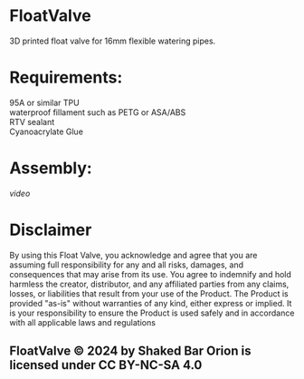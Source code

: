 # FloatValve
3D printed float valve for 16mm flexible watering pipes.
# Requirements:
95A or similar TPU<br/>
waterproof fillament such as PETG or ASA/ABS<br/>
RTV sealant<br/>
Cyanoacrylate Glue
# Assembly:
*video*

# Disclaimer
By using this Float Valve, you acknowledge and agree that you are assuming full responsibility for any and all risks, damages, and consequences that may arise from its use. You agree to indemnify and hold harmless the creator, distributor, and any affiliated parties from any claims, losses, or liabilities that result from your use of the Product. The Product is provided "as-is" without warranties of any kind, either express or implied. It is your responsibility to ensure the Product is used safely and in accordance with all applicable laws and regulations
## FloatValve © 2024 by Shaked Bar Orion is licensed under CC BY-NC-SA 4.0 
